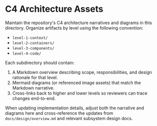 # C4 Architecture Assets

Maintain the repository's C4 architecture narratives and diagrams in this directory. Organize artifacts by level using the following convention:

- `level-1-context/`
- `level-2-containers/`
- `level-3-components/`
- `level-4-code/`

Each subdirectory should contain:

1. A Markdown overview describing scope, responsibilities, and design rationale for that level.
2. Mermaid diagrams (or referenced image assets) that match the Markdown narrative.
3. Cross-links back to higher and lower levels so reviewers can trace changes end-to-end.

When updating implementation details, adjust both the narrative and diagrams here and cross-reference the updates from `docs/design/overview.md` and relevant subsystem design docs.
